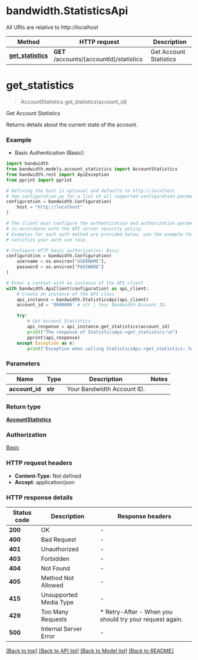 # bandwidth.StatisticsApi

All URIs are relative to *http://localhost*

Method | HTTP request | Description
------------- | ------------- | -------------
[**get_statistics**](StatisticsApi.md#get_statistics) | **GET** /accounts/{accountId}/statistics | Get Account Statistics


# **get_statistics**
> AccountStatistics get_statistics(account_id)

Get Account Statistics

Returns details about the current state of the account.

### Example

* Basic Authentication (Basic):

```python
import bandwidth
from bandwidth.models.account_statistics import AccountStatistics
from bandwidth.rest import ApiException
from pprint import pprint

# Defining the host is optional and defaults to http://localhost
# See configuration.py for a list of all supported configuration parameters.
configuration = bandwidth.Configuration(
    host = "http://localhost"
)

# The client must configure the authentication and authorization parameters
# in accordance with the API server security policy.
# Examples for each auth method are provided below, use the example that
# satisfies your auth use case.

# Configure HTTP basic authorization: Basic
configuration = bandwidth.Configuration(
    username = os.environ["USERNAME"],
    password = os.environ["PASSWORD"]
)

# Enter a context with an instance of the API client
with bandwidth.ApiClient(configuration) as api_client:
    # Create an instance of the API class
    api_instance = bandwidth.StatisticsApi(api_client)
    account_id = '9900000' # str | Your Bandwidth Account ID.

    try:
        # Get Account Statistics
        api_response = api_instance.get_statistics(account_id)
        print("The response of StatisticsApi->get_statistics:\n")
        pprint(api_response)
    except Exception as e:
        print("Exception when calling StatisticsApi->get_statistics: %s\n" % e)
```



### Parameters


Name | Type | Description  | Notes
------------- | ------------- | ------------- | -------------
 **account_id** | **str**| Your Bandwidth Account ID. | 

### Return type

[**AccountStatistics**](AccountStatistics.md)

### Authorization

[Basic](../README.md#Basic)

### HTTP request headers

 - **Content-Type**: Not defined
 - **Accept**: application/json

### HTTP response details

| Status code | Description | Response headers |
|-------------|-------------|------------------|
**200** | OK |  -  |
**400** | Bad Request |  -  |
**401** | Unauthorized |  -  |
**403** | Forbidden |  -  |
**404** | Not Found |  -  |
**405** | Method Not Allowed |  -  |
**415** | Unsupported Media Type |  -  |
**429** | Too Many Requests |  * Retry-After - When you should try your request again. <br>  |
**500** | Internal Server Error |  -  |

[[Back to top]](#) [[Back to API list]](../README.md#documentation-for-api-endpoints) [[Back to Model list]](../README.md#documentation-for-models) [[Back to README]](../README.md)


